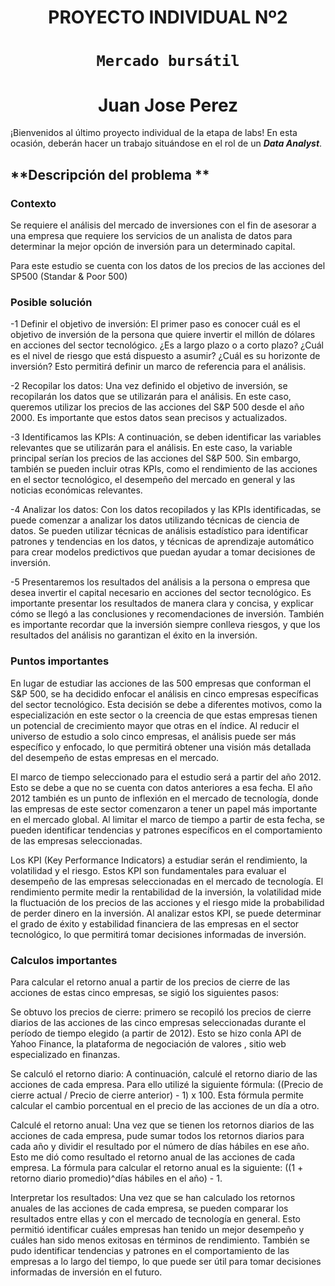 
<h1 align='center'>
 <b>PROYECTO INDIVIDUAL Nº2</b>
</h1>
 
# <h1 align="center">**`Mercado bursátil`**</h1>
## <h1 align="center">**Juan Jose Perez**</h1>

¡Bienvenidos al último proyecto individual de la etapa de labs! En esta ocasión, deberán hacer un trabajo situándose en el rol de un ***Data Analyst***.



## **Descripción del problema **

### **Contexto**

Se requiere el análisis del mercado de inversiones con el fin de asesorar a una empresa que requiere los servicios de un analista de datos para determinar la mejor opción de inversión para un determinado capital. 
  
Para este estudio se cuenta con los datos de los precios de las acciones del SP500 (Standar & Poor 500) 





### Posible solución

-1 Definir el objetivo de inversión: El primer paso es conocer cuál es el objetivo de inversión de la persona que quiere invertir el millón de dólares en acciones del sector tecnológico. ¿Es a largo plazo o a corto plazo? ¿Cuál es el nivel de riesgo que está dispuesto a asumir? ¿Cuál es su horizonte de inversión? Esto permitirá definir un marco de referencia para el análisis.

-2 Recopilar los datos: Una vez definido el objetivo de inversión, se recopilarán los datos que se utilizarán para el análisis. En este caso, queremos utilizar los precios de las acciones del S&P 500 desde el año 2000. Es importante que estos datos sean precisos y actualizados.

-3 Identificamos las KPIs: A continuación, se deben identificar las variables relevantes que se utilizarán para el análisis. En este caso, la variable principal serían los precios de las acciones del S&P 500. Sin embargo, también se pueden incluir otras KPIs, como el rendimiento de las acciones en el sector tecnológico, el desempeño del mercado en general y las noticias económicas relevantes.

-4 Analizar los datos: Con los datos recopilados y las KPIs identificadas, se puede comenzar a analizar los datos utilizando técnicas de ciencia de datos. Se pueden utilizar técnicas de análisis estadístico para identificar patrones y tendencias en los datos, y técnicas de aprendizaje automático para crear modelos predictivos que puedan ayudar a tomar decisiones de inversión.

-5 Presentaremos los  resultados del análisis a la persona o empresa que desea invertir el capital necesario en acciones del sector tecnológico. Es importante presentar los resultados de manera clara y concisa, y explicar cómo se llegó a las conclusiones y recomendaciones de inversión. También es importante recordar que la inversión siempre conlleva riesgos, y que los resultados del análisis no garantizan el éxito en la inversión.

### Puntos importantes 

En lugar de estudiar las acciones de las 500 empresas que conforman el S&P 500, se ha decidido enfocar el análisis en cinco empresas específicas del sector tecnológico. Esta decisión se debe a diferentes motivos, como la especialización en este sector o la creencia de que estas empresas tienen un potencial de crecimiento mayor que otras en el índice. Al reducir el universo de estudio a solo cinco empresas, el análisis puede ser más específico y enfocado, lo que permitirá obtener una visión más detallada del desempeño de estas empresas en el mercado.

El marco de tiempo seleccionado para el estudio será a partir del año 2012. Esto se debe a que no se cuenta con datos anteriores a esa fecha. El año 2012 también es un punto de inflexión en el mercado de tecnología, donde las empresas de este sector comenzaron a tener un papel más importante en el mercado global. Al limitar el marco de tiempo a partir de esta fecha, se pueden identificar tendencias y patrones específicos en el comportamiento de las empresas seleccionadas.

Los KPI (Key Performance Indicators) a estudiar serán el rendimiento, la volatilidad y el riesgo. Estos KPI son fundamentales para evaluar el desempeño de las empresas seleccionadas en el mercado de tecnología. El rendimiento permite medir la rentabilidad de la inversión, la volatilidad mide la fluctuación de los precios de las acciones y el riesgo mide la probabilidad de perder dinero en la inversión. Al analizar estos KPI, se puede determinar el grado de éxito y estabilidad financiera de las empresas en el sector tecnológico, lo que permitirá tomar decisiones informadas de inversión.

### Calculos importantes

Para calcular el retorno anual a partir de los precios de cierre de las acciones de estas cinco empresas, se sigió los siguientes pasos:

Se obtuvo los precios de cierre: primero se recopiló los precios de cierre diarios de las acciones de las cinco empresas seleccionadas durante el período de tiempo elegido (a partir de 2012). Esto se hizo conla API   de Yahoo Finance, la plataforma de negociación de valores , sitio web especializado en finanzas.

Se calculó el retorno diario: A continuación, calculé el retorno diario de las acciones de cada empresa. Para ello utilizé la siguiente fórmula: ((Precio de cierre actual / Precio de cierre anterior) - 1) x 100. Esta fórmula permite calcular el cambio porcentual en el precio de las acciones de un día a otro.

Calculé el retorno anual: Una vez que se tienen los retornos diarios de las acciones de cada empresa, pude sumar todos los retornos diarios para cada año y dividir el resultado por el número de días hábiles en ese año. Esto me dió como resultado el retorno anual de las acciones de cada empresa. La fórmula para calcular el retorno anual es la siguiente: ((1 + retorno diario promedio)^días hábiles en el año) - 1.

Interpretar los resultados: Una vez que se han calculado los retornos anuales de las acciones de cada empresa, se pueden comparar los resultados entre ellas y con el mercado de tecnología en general. Esto permitió identificar cuáles empresas han tenido un mejor desempeño y cuáles han sido menos exitosas en términos de rendimiento. También se pudo identificar tendencias y patrones en el comportamiento de las empresas a lo largo del tiempo, lo que puede ser útil para tomar decisiones informadas de inversión en el futuro.




